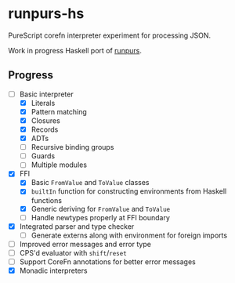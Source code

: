 # runpurs-hs

PureScript corefn interpreter experiment for processing JSON.

Work in progress Haskell port of [runpurs](https://github.com/paf31/runpurs).

## Progress

- [ ] Basic interpreter
  - [x] Literals
  - [x] Pattern matching
  - [x] Closures
  - [x] Records
  - [x] ADTs
  - [ ] Recursive binding groups 
  - [ ] Guards
  - [ ] Multiple modules
- [x] FFI
  - [x] Basic `FromValue` and `ToValue` classes
  - [x] `builtIn` function for constructing environments from Haskell functions
  - [x] Generic deriving for `FromValue` and `ToValue`
  - [ ] Handle newtypes properly at FFI boundary
- [x] Integrated parser and type checker
  - [ ] Generate externs along with environment for foreign imports
- [ ] Improved error messages and error type
- [ ] CPS'd evaluator with `shift`/`reset`
- [ ] Support CoreFn annotations for better error messages
- [x] Monadic interpreters